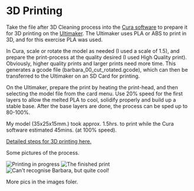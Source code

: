 3D Printing
============

Take the file after 3D Cleaning process into the [Cura software](http://wiki.ultimaker.com/Cura) to prepare it for 3D printing on the [Ultimaker](http://ultimaker.com/). The Ultimaker uses PLA or ABS to print in 3D, and for this exercise PLA was used.

In Cura, scale or rotate the model as needed (I used a scale of 1.5), and prepare the print-process at the quality desired (I used High Quality print). Obviously, higher quality prints and larger prints need more time. This generates a gcode file (barbara_00_cut_rotated.gcode), which can then be transferred to the Ultimaker on an SD Card for printing.

On the Ultimaker, prepare the print by heating the print-head, and then selecting the model file from the card menu. Use 20% speed for the first layers to allow the melted PLA to cool, solidify properly and build up a stable base. After the base layers are done, the process can be sped up to 80-100%.

My model (35x25x15mm.) took approx. 1.5hrs. to print while the Cura software estimated 45mins. (at 100% speed).

[Detailed steps for 3D printing here.](http://fablab.aalto.fi/site/projects/3d-printing)

Some pictures of the process.

![Printing in progress](http://farm8.staticflickr.com/7363/8720520958_bb40c490f8_b.jpg)
![The finished print](http://farm8.staticflickr.com/7427/8719397661_2cfdfbbb19_b.jpg)
![Can't recognise Barbara, but quite cool!](http://farm8.staticflickr.com/7281/8720521934_6131aa59ce_b.jpg)

More pics in the images foler.